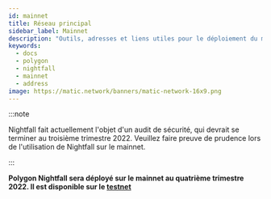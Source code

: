 ```yaml
---
id: mainnet
title: Réseau principal
sidebar_label: Mainnet
description: "Outils, adresses et liens utiles pour le déploiement du mainnet."
keywords:
  - docs
  - polygon
  - nightfall
  - mainnet
  - address
image: https://matic.network/banners/matic-network-16x9.png
---
```


:::note

Nightfall fait actuellement l'objet d'un audit de sécurité, qui devrait se terminer au troisième trimestre 2022. Veuillez faire preuve de prudence lors de l'utilisation de Nightfall sur le mainnet.

:::


**Polygon Nightfall sera déployé sur le mainnet au quatrième trimestre 2022. Il est disponible sur le [testnet](./testnet)**

